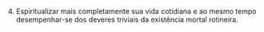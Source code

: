 ﻿4. Espiritualizar mais completamente sua vida  cotidiana e ao mesmo tempo desempenhar-se dos deveres triviais da existência mortal rotineira.